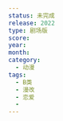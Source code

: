 ```yaml
---
status: 未完成
release: 2022
type: 剧场版
score:
year:
month:
category:
  - 动漫
tags:
  - B类
  - 漫改
  - 恋爱
  - 
---
```

